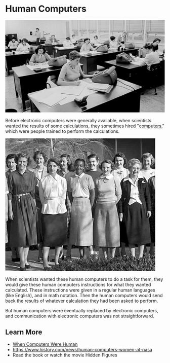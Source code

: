 # Human Computers
![Black and white photo of rows of desks. At each desk is a woman with a pile of papers and some sort of large machine with buttons on it, perhaps a calculator.](human_computers_3.jpg)

Before electronic computers were generally available, when scientists wanted the results of some calculations, they sometimes hired "[computers](https://en.wikipedia.org/wiki/Computer_(occupation))," which were people trained to perform the calculations.

![Black and white photo of two rows of women standing for a group photo. They appear to be all white women except one in the center, who is Black (Janez Lawson).](human_computers_cropped.jpg)

When scientists wanted these human computers to do a task for them, they would give these human computers instructions for what they wanted calculated. These instructions were given in a regular human languages (like English), and in math notation. Then the human computers would send back the results of whatever calculation they had been asked to perform.

But human computers were eventually replaced by electronic computers, and communication with electronic computers was not straightforward.

## Learn More
- [When Computers Were Human](https://www.nasa.gov/feature/jpl/when-computers-were-human)
- https://www.history.com/news/human-computers-women-at-nasa
- Read the book or watch the movie Hidden Figures
